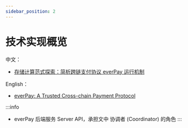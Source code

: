 ```yaml
---
sidebar_position: 2
---
```


# 技术实现概览

中文：
* [存储计算范式探索：简析跨链支付协议 everPay 运行机制](https://www.chainnews.com/articles/660420352962.htm)

English：
* [everPay: A Trusted Cross-chain Payment Protocol](https://medium.com/everfinance/everpay-a-trusted-cross-chain-payment-protocol-eba4a0af7d66)

:::info
* everPay 后端服务 Server API，承担文中 协调者 (Coordinator) 的角色
:::
